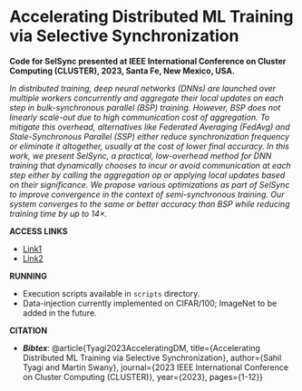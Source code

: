 # Accelerating Distributed ML Training via Selective Synchronization

**Code for SelSync presented at IEEE International Conference on Cluster Computing (CLUSTER), 2023, Santa Fe, New Mexico, USA.**

_In distributed training, deep neural networks (DNNs) are launched over multiple workers concurrently and aggregate their local updates on each step in bulk-synchronous parallel (BSP) training. 
However, BSP does not linearly scale-out due to high communication cost of aggregation. 
To mitigate this overhead, alternatives like Federated Averaging (FedAvg) and Stale-Synchronous Parallel (SSP) either reduce synchronization frequency or eliminate it altogether, usually at the cost of lower final accuracy. 
In this work, we present SelSync, a practical, low-overhead method for DNN training that dynamically chooses to incur or avoid communication at each step either by calling the aggregation op or applying local updates based on their significance. 
We propose various optimizations as part of SelSync to improve convergence in the context of semi-synchronous training. 
Our system converges to the same or better accuracy than BSP while reducing training time by up to 14×._

**ACCESS LINKS**
- [Link1](https://ieeexplore.ieee.org/document/10319965)
- [Link2](https://sahiltyagi.academicwebsite.com/publications/23152-accelerating-distributed-ml-training-via-selective-synchronization)

**RUNNING**

- Execution scripts available in ```scripts``` directory.
- Data-injection currently implemented on CIFAR/100; ImageNet to be added in the future.

**CITATION**
- **_Bibtex_**: @article{Tyagi2023AcceleratingDM,
  title={Accelerating Distributed ML Training via Selective Synchronization},
  author={Sahil Tyagi and Martin Swany},
  journal={2023 IEEE International Conference on Cluster Computing (CLUSTER)},
  year={2023},
  pages={1-12}}